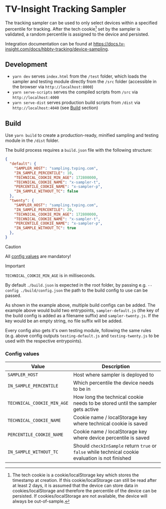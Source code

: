 # TV-Insight Tracking Sampler

The tracking sampler can be used to only select devices within a specified percentile for tracking. After the tech cookie[^1] set by the sampler is validated, a random percentile is assigned to the device and persisted.

Integration documentation can be found at https://docs.tv-insight.com/docs/hbbtv-tracking/device-sampling.

## Development

- `yarn dev` serves `index.html` from the `/test` folder, which loads the sampler and testing module directly from the `/src` folder (accessible in the browser via `http://localhost:8000`)
- `yarn serve-scripts` serves the compiled scripts from `/src` via `http://localhost:4000`
- `yarn serve-dist` serves production build scripts from `/dist` via `http://localhost:4040` (see [Build](#build) section)

## Build

Use `yarn build` to create a production-ready, minified sampling and testing module in the `/dist` folder.

The build process requires a `build.json` file with the following structure:

```json
{
  "default": {
    "SAMPLER_HOST": "sampling.tvping.com",
    "IN_SAMPLE_PERCENTILE": 10,
    "TECHNICAL_COOKIE_MIN_AGE": 172800000,
    "TECHNICAL_COOKIE_NAME": "x-sampler-t",
    "PERCENTILE_COOKIE_NAME": "x-sampler-p",
    "IN_SAMPLE_WITHOUT_TC": false
  },
  "twenty": {
    "SAMPLER_HOST": "sampling.tvping.com",
    "IN_SAMPLE_PERCENTILE": 20,
    "TECHNICAL_COOKIE_MIN_AGE": 172800000,
    "TECHNICAL_COOKIE_NAME": "x-sampler-t",
    "PERCENTILE_COOKIE_NAME": "x-sampler-p",
    "IN_SAMPLE_WITHOUT_TC": true
  },
}
```
> [!CAUTION]
> All [config values](#config-values) are mandatory!

> [!IMPORTANT]
> `TECHNICAL_COOKIE_MIN_AGE` is in milliseconds.

By default `./build.json` is expected in the root folder, by passing e.g. `--config ./build/config.json` the path to the build config to use can be passed.

As shown in the example above, multiple build configs can be added. The example above would build two entrypoints, `sampler-default.js` (the key of the build config is added as a filename suffix) and `sampler-twenty.js`. If the key would be an empty string, no file suffix will be added.

Every config also gets it's own testing module, following the same rules (e.g. above config outputs `testing-default.js` and `testing-twenty.js` to be used with the respective entrypoints).

### Config values
| Value | Description |
| ---   | ---         |
| `SAMPLER_HOST` | Host where sampler is deployed to |
| `IN_SAMPLE_PERCENTILE` | Which percentile the device needs to be in |
| `TECHNICAL_COOKIE_MIN_AGE` | How long the technical cookie needs to be stored until the sampler gets active|
| `TECHNICAL_COOKIE_NAME` | Cookie name / localStorage key where technical cookie is saved |
| `PERCENTILE_COOKIE_NAME` | Cookie name / localStorage key where device percentile is saved |
| `IN_SAMPLE_WITHOUT_TC` | Should `checkInSample` return `true` or `false` while technical cookie evaluation is not finished |

[^1]: The tech cookie is a cookie/localStorage key which stores the timestamp at creation. If this cookie/localStorage can still be read after at least 2 days, it is assumed that the device can store data in cookies/localStorage and therefore the percentile of the device can be persisted. If cookies/localStorage are not available, the device will always be out-of-sample.
